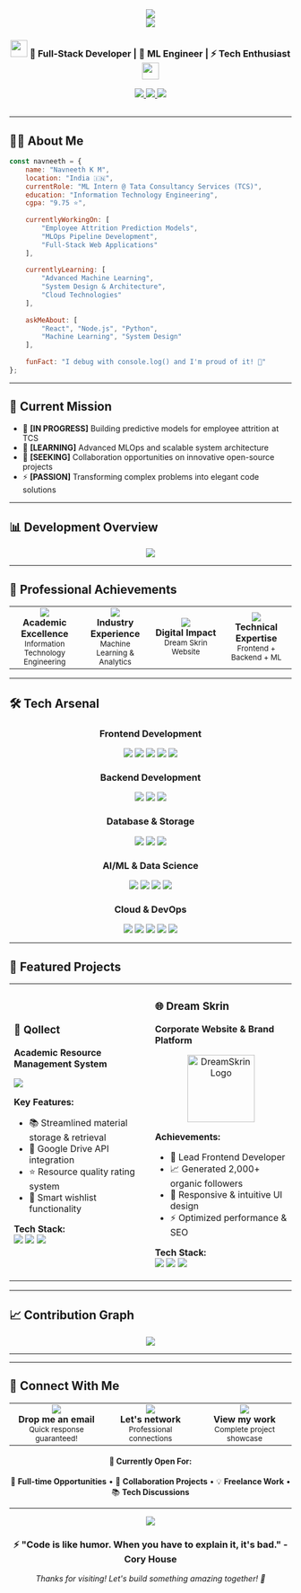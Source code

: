 <div align="center">
  <img src="https://capsule-render.vercel.app/api?type=waving&color=0:E34C26,10:DA5B0B,30:C6538C,75:3572A5,100:A371F7&height=100&section=header&text=&fontSize=0" />
</div>

<div align="center"> <img src="https://readme-typing-svg.herokuapp.com/?font=Orbitron&size=40&color=%2379A500&center=true&vCenter=true&width=600&height=70&lines=Hello+World!+%F0%9F%91%8B;I'm+Navneeth+K+Manoj;Full+Stack+Developer;ML+Engineer;Welcome+to+my+Profile!" /> </div>

<div align="center">
  <h3>
    <img src="https://media.giphy.com/media/WUlplcMpOCEmTGBtBW/giphy.gif" width="30">
    🚀 Full-Stack Developer | 🤖 ML Engineer | ⚡ Tech Enthusiast
    <img src="https://media.giphy.com/media/WUlplcMpOCEmTGBtBW/giphy.gif" width="30">
  </h3>
</div>

<div align="center">
  <a href="http://navneeth.tech" target="_blank">
    <img src="https://img.shields.io/badge/Portfolio-FF5722?style=for-the-badge&logo=google-chrome&logoColor=white" />
  </a>
  <a href="https://www.linkedin.com/in/navneethkm/" target="_blank">
    <img src="https://img.shields.io/badge/LinkedIn-0077B5?style=for-the-badge&logo=linkedin&logoColor=white" />
  </a>
  <a href="mailto:nandhunavneeth9@gmail.com" target="_blank">
    <img src="https://img.shields.io/badge/Gmail-D14836?style=for-the-badge&logo=gmail&logoColor=white" />
  </a>
</div>

<br>



---

## 🙋‍♂️ About Me

```javascript
const navneeth = {
    name: "Navneeth K M",
    location: "India 🇮🇳",
    currentRole: "ML Intern @ Tata Consultancy Services (TCS)",
    education: "Information Technology Engineering",
    cgpa: "9.75 ⭐",
    
    currentlyWorkingOn: [
        "Employee Attrition Prediction Models",
        "MLOps Pipeline Development",
        "Full-Stack Web Applications"
    ],
    
    currentlyLearning: [
        "Advanced Machine Learning",
        "System Design & Architecture", 
        "Cloud Technologies"
    ],
    
    askMeAbout: [
        "React", "Node.js", "Python", 
        "Machine Learning", "System Design"
    ],
    
    funFact: "I debug with console.log() and I'm proud of it! 🐛"
};
```

---

## 🎯 Current Mission

- 🔭 **[IN PROGRESS]** Building predictive models for employee attrition at TCS
- 🌱 **[LEARNING]** Advanced MLOps and scalable system architecture
- 👯 **[SEEKING]** Collaboration opportunities on innovative open-source projects
- ⚡ **[PASSION]** Transforming complex problems into elegant code solutions

---

## 📊 Development Overview

<div align="center">
  <img src="https://github-readme-stats.vercel.app/api/top-langs/?username=nandhu-navneeth&layout=compact&theme=radical&hide_border=true&langs_count=8&custom_title=Primary%20Technologies" />
</div>

---

## 💼 Professional Achievements

<div align="center">
  
<table>
<tr>
<td align="center" width="25%">
<img src="https://img.shields.io/badge/Academic-9.75%20CGPA-success?style=for-the-badge&logo=graduation-cap&logoColor=white" />
<br><strong>Academic Excellence</strong>
<br><sub>Information Technology Engineering</sub>
</td>
<td align="center" width="25%">
<img src="https://img.shields.io/badge/Experience-TCS%20ML%20Intern-blue?style=for-the-badge&logo=tcs&logoColor=white" />
<br><strong>Industry Experience</strong>
<br><sub>Machine Learning & Analytics</sub>
</td>
<td align="center" width="25%">
<img src="https://img.shields.io/badge/Impact-2K%2B%20Followers-orange?style=for-the-badge&logo=users&logoColor=white" />
<br><strong>Digital Impact</strong>
<br><sub>Dream Skrin Website</sub>
</td>
<td align="center" width="25%">
<img src="https://img.shields.io/badge/Stack-Full%20Stack-purple?style=for-the-badge&logo=code&logoColor=white" />
<br><strong>Technical Expertise</strong>
<br><sub>Frontend + Backend + ML</sub>
</td>
</tr>
</table>

</div>

---

## 🛠️ Tech Arsenal

<div align="center">

### Frontend Development
<img src="https://img.shields.io/badge/React-20232A?style=for-the-badge&logo=react&logoColor=61DAFB" />
<img src="https://img.shields.io/badge/React_Native-20232A?style=for-the-badge&logo=react&logoColor=61DAFB" />
<img src="https://img.shields.io/badge/Next.js-000000?style=for-the-badge&logo=nextdotjs&logoColor=white" />
<img src="https://img.shields.io/badge/TypeScript-007ACC?style=for-the-badge&logo=typescript&logoColor=white" />
<img src="https://img.shields.io/badge/JavaScript-F7DF1E?style=for-the-badge&logo=javascript&logoColor=black" />

### Backend Development  
<img src="https://img.shields.io/badge/Node.js-339933?style=for-the-badge&logo=nodedotjs&logoColor=white" />
<img src="https://img.shields.io/badge/Express.js-000000?style=for-the-badge&logo=express&logoColor=white" />
<img src="https://img.shields.io/badge/PHP-777BB4?style=for-the-badge&logo=php&logoColor=white" />

### Database & Storage
<img src="https://img.shields.io/badge/MongoDB-4EA94B?style=for-the-badge&logo=mongodb&logoColor=white" />
<img src="https://img.shields.io/badge/Firebase-039BE5?style=for-the-badge&logo=firebase&logoColor=white" />
<img src="https://img.shields.io/badge/MySQL-00000F?style=for-the-badge&logo=mysql&logoColor=white" />

### AI/ML & Data Science
<img src="https://img.shields.io/badge/Python-3776AB?style=for-the-badge&logo=python&logoColor=white" />
<img src="https://img.shields.io/badge/scikit_learn-F7931E?style=for-the-badge&logo=scikit-learn&logoColor=white" />
<img src="https://img.shields.io/badge/Pandas-150458?style=for-the-badge&logo=pandas&logoColor=white" />
<img src="https://img.shields.io/badge/XGBoost-FF6600?style=for-the-badge&logo=xgboost&logoColor=white" />

### Cloud & DevOps
<img src="https://img.shields.io/badge/Amazon_AWS-FF9900?style=for-the-badge&logo=amazonaws&logoColor=white" />
<img src="https://img.shields.io/badge/Amazon_S3-569A31?style=for-the-badge&logo=amazons3&logoColor=white" />
<img src="https://img.shields.io/badge/Amazon_EC2-FF9900?style=for-the-badge&logo=amazonec2&logoColor=white" />
<img src="https://img.shields.io/badge/Git-F05032?style=for-the-badge&logo=git&logoColor=white" />
<img src="https://img.shields.io/badge/GitHub-100000?style=for-the-badge&logo=github&logoColor=white" />

</div>

---

## 🚀 Featured Projects

<div align="center">
<table>
<tr>
<td width="50%">

### 📱 Qollect
**Academic Resource Management System**

<a href="https://github.com/nandhu-navneeth/Qollect">
<img src="https://github-readme-stats.vercel.app/api/pin/?username=nandhu-navneeth&repo=Qollect&theme=radical&hide_border=true" />
</a>

**Key Features:**
- 📚 Streamlined material storage & retrieval
- 🔗 Google Drive API integration  
- ⭐ Resource quality rating system
- 💝 Smart wishlist functionality

**Tech Stack:**
<br>
<img src="https://img.shields.io/badge/React_Native-20232A?style=flat-square&logo=react&logoColor=61DAFB" />
<img src="https://img.shields.io/badge/Firebase-039BE5?style=flat-square&logo=firebase&logoColor=white" />
<img src="https://img.shields.io/badge/Google_Drive_API-4285F4?style=flat-square&logo=google-drive&logoColor=white" />

</td>
<td width="50%">

### 🌐 Dream Skrin
**Corporate Website & Brand Platform**

<div align="center">
  <a href="http://www.dreamskrin.com/">
    <img 
      src="https://media.licdn.com/dms/image/v2/D4D0BAQHBV2saHUsvUQ/company-logo_200_200/company-logo_200_200/0/1720281612001/dream_skrin_logo?e=1756944000&v=beta&t=-r0qQewJ08QF-4e30husYbvaax5ddkr_GiPpsGg4YTI" 
      alt="DreamSkrin Logo" 
      width="120" 
      height="120"
    />
  </a>
</div>

**Achievements:**
- 🎯 Lead Frontend Developer
- 📈 Generated 2,000+ organic followers
- 🎨 Responsive & intuitive UI design
- ⚡ Optimized performance & SEO

**Tech Stack:**
<br>
<img src="https://img.shields.io/badge/Next.js-000000?style=flat-square&logo=nextdotjs&logoColor=white" />
<img src="https://img.shields.io/badge/HTML5-E34F26?style=flat-square&logo=html5&logoColor=white" />
<img src="https://img.shields.io/badge/CSS3-1572B6?style=flat-square&logo=css3&logoColor=white" />

</td>
</tr>
</table>
</div>

---

## 📈 Contribution Graph

<div align="center">
  <img src="https://github-readme-activity-graph.vercel.app/graph?username=nandhu-navneeth&custom_title=Navneeth's%20Contribution%20Graph&bg_color=0D1117&color=7c3aed&line=7c3aed&point=7c3aed&area_color=FFFFFF&title_color=FFFFFF&area=true" />
</div>

---

---

## 🤝 Connect With Me

<div align="center">
  <table>
    <tr>
      <td align="center" width="33%">
        <a href="mailto:nandhunavneeth9@gmail.com">
          <img src="https://img.shields.io/badge/Email-D14836?style=for-the-badge&logo=gmail&logoColor=white&width=200" />
        </a>
        <br><strong>Drop me an email</strong>
        <br><sub>Quick response guaranteed!</sub>
      </td>
      <td align="center" width="33%">
        <a href="https://linkedin.com/in/your-linkedin">
          <img src="https://img.shields.io/badge/LinkedIn-0077B5?style=for-the-badge&logo=linkedin&logoColor=white&width=200" />
        </a>
        <br><strong>Let's network</strong>
        <br><sub>Professional connections</sub>
      </td>
      <td align="center" width="33%">
        <a href="http://navneeth.tech">
          <img src="https://img.shields.io/badge/Portfolio-FF5722?style=for-the-badge&logo=google-chrome&logoColor=white&width=200" />
        </a>
        <br><strong>View my work</strong>
        <br><sub>Complete project showcase</sub>
      </td>
    </tr>
  </table>
</div>

<div align="center">
  <h4>💼 Currently Open For:</h4>
  <p>
    🚀 <strong>Full-time Opportunities</strong> • 
    🤝 <strong>Collaboration Projects</strong> • 
    💡 <strong>Freelance Work</strong> • 
    📚 <strong>Tech Discussions</strong>
  </p>
</div>

---

<div align="center">
  <img src="https://capsule-render.vercel.app/api?type=waving&color=gradient&height=100&section=footer" />
</div>

<div align="center">
  <h3>⚡ "Code is like humor. When you have to explain it, it's bad." - Cory House</h3>
  <p><em>Thanks for visiting! Let's build something amazing together! 🚀</em></p>
</div>
